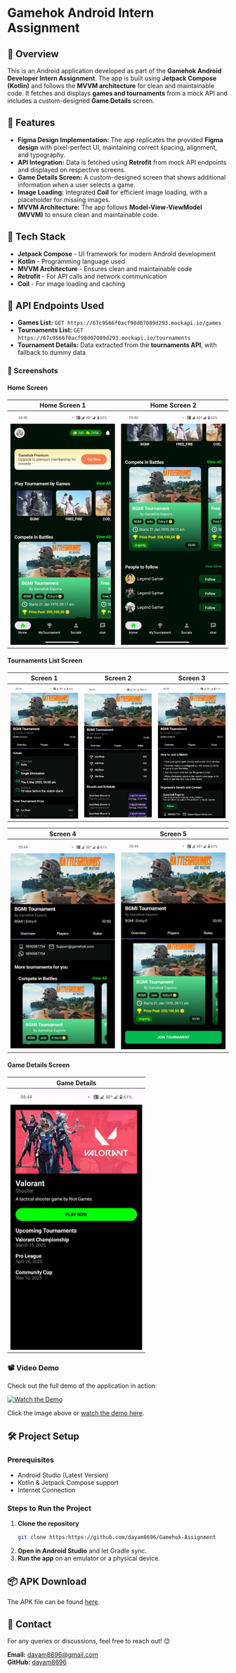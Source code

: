 # Gamehok Android Intern Assignment

## 📱 Overview

This is an Android application developed as part of the **Gamehok Android Developer Intern Assignment**. The app is built using **Jetpack Compose (Kotlin)** and follows the **MVVM architecture** for clean and maintainable code. It fetches and displays **games and tournaments** from a mock API and includes a custom-designed **Game Details** screen.

## 🎯 Features

- **Figma Design Implementation:** The app replicates the provided **Figma design** with pixel-perfect UI, maintaining correct spacing, alignment, and typography.
- **API Integration:** Data is fetched using **Retrofit** from mock API endpoints and displayed on respective screens.
- **Game Details Screen:** A custom-designed screen that shows additional information when a user selects a game.
- **Image Loading:** Integrated **Coil** for efficient image loading, with a placeholder for missing images.
- **MVVM Architecture:** The app follows **Model-View-ViewModel (MVVM)** to ensure clean and maintainable code.

## 🚀 Tech Stack

- **Jetpack Compose** - UI framework for modern Android development
- **Kotlin** - Programming language used
- **MVVM Architecture** - Ensures clean and maintainable code
- **Retrofit** - For API calls and network communication
- **Coil** - For image loading and caching

## 🔗 API Endpoints Used

- **Games List:** `GET https://67c9566f0acf98d07089d293.mockapi.io/games`
- **Tournaments List:** `GET https://67c9566f0acf98d07089d293.mockapi.io/tournaments`
- **Tournament Details:** Data extracted from the **tournaments API**, with fallback to dummy data

### 📸 Screenshots

#### Home Screen
| Home Screen 1 | Home Screen 2 |
|--------------|--------------|
| <img src="ScreenShots/homeScreen1.jpg" width="300"> | <img src="ScreenShots/homeScreen2.jpg" width="300"> |

#### Tournaments List Screen
| Screen 1 | Screen 2 | Screen 3 |
|---------|---------|---------|
| <img src="ScreenShots/tournamentDetailScreen1.jpg" width="250"> | <img src="ScreenShots/tournamentDetailScreen2.jpg" width="250"> | <img src="ScreenShots/tournamentDetailScreen3.jpg" width="250"> |

| Screen 4 | Screen 5 |
|---------|---------|
| <img src="ScreenShots/tournamentDetailScreen4.jpg" width="250"> | <img src="ScreenShots/tournamentDetailScreen5.jpg" width="250"> |

#### Game Details Screen
| Game Details |
|-------------|
| <img src="ScreenShots/GameScreen.jpg" width="300"> |


### 📽️ Video Demo

Check out the full demo of the application in action:

[![Watch the Demo](https://img.youtube.com/vi/FwI4_djL4uE/maxresdefault.jpg)](https://www.youtube.com/shorts/FwI4_djL4uE)

Click the image above or [watch the demo here](https://www.youtube.com/shorts/FwI4_djL4uE).


## 🛠️ Project Setup

### Prerequisites

- Android Studio (Latest Version)
- Kotlin & Jetpack Compose support
- Internet Connection

### Steps to Run the Project

1. **Clone the repository**
   ```bash
   git clone https:https://github.com/dayam8696/Gamehok-Assignment
   ```
2. **Open in Android Studio** and let Gradle sync.
3. **Run the app** on an emulator or a physical device.

## 📦 APK Download

The APK file can be found [here](https://drive.google.com/file/d/15EBgqBkb9gEfGbSaMsH6qeF0LKGKOkO3/view?usp=sharing).

## 📩 Contact

For any queries or discussions, feel free to reach out! 😊

**Email:** [dayam8696@gmail.com](mailto:dayam8696@gmail.com)  
**GitHub:** [dayam8696](https://github.com/dayam8696)

 

